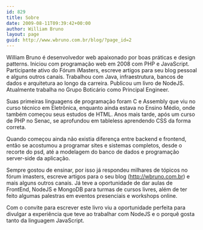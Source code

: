 ```yaml
---
id: 829
title: Sobre
date: 2009-08-11T09:39:42+00:00
author: William Bruno
layout: page
guid: http://www.wbruno.com.br/blog/?page_id=2
---
```

William Bruno é desenvolvedor web apaixonado por boas práticas e design patterns. Iniciou com programação web em 2008 com PHP e JavaScript. Participante ativo do Fórum iMasters, escreve artigos para seu blog pessoal e alguns outros canais. Trabalhou com Java, infraestrutura, bancos de dados e arquitetura ao longo da carreira. Publicou um livro de NodeJS. Atualmente trabalha no Grupo Boticário como Principal Engineer.

Suas primeiras linguagens de programação foram C e Assembly que viu no curso técnico em Eletrônica, enquanto ainda estava no Ensino Médio, onde também começou seus estudos de HTML. Anos mais tarde, após um curso de PHP no Senac, se aprofundou em tableless aprendendo CSS da forma correta.

Quando começou ainda não existia diferença entre backend e frontend, então se acostumou a programar sites e sistemas completos, desde o recorte do psd, até a modelagem do banco de dados e programação server-side da aplicação.

Sempre gostou de ensinar, por isso já respondeu milhares de tópicos no fórum imasters, escreve artigos para o seu blog (http://wbruno.com.br) e mais alguns outros canais. Já teve a oportunidade de dar aulas de FrontEnd, NodeJS e MongoDB para turmas de cursos livres, além de ter feito algumas palestras em eventos presenciais e workshops online.

Com o convite para escrever este livro viu a oportunidade perfeita para divulgar a experiência que teve ao trabalhar com NodeJS e o porquê gosta tanto da linguagem JavaScript.